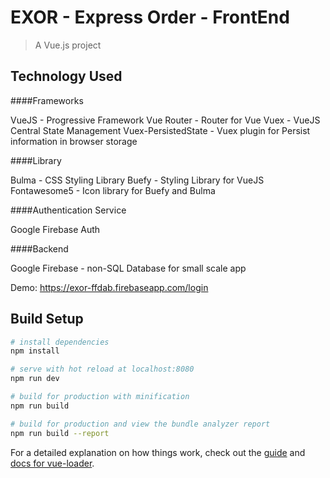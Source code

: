 # EXOR - Express Order - FrontEnd

> A Vue.js project

## Technology Used
####Frameworks

VueJS - Progressive Framework
Vue Router - Router for Vue
Vuex - VueJS Central State Management
Vuex-PersistedState - Vuex plugin for Persist information in browser storage

####Library

Bulma - CSS Styling Library
Buefy - Styling Library for VueJS
Fontawesome5 - Icon library for Buefy and Bulma

####Authentication Service

Google Firebase Auth

####Backend

Google Firebase - non-SQL Database for small scale app

Demo: https://exor-ffdab.firebaseapp.com/login

## Build Setup

``` bash
# install dependencies
npm install

# serve with hot reload at localhost:8080
npm run dev

# build for production with minification
npm run build

# build for production and view the bundle analyzer report
npm run build --report
```

For a detailed explanation on how things work, check out the [guide](http://vuejs-templates.github.io/webpack/) and [docs for vue-loader](http://vuejs.github.io/vue-loader).
